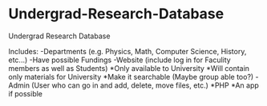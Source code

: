 # Undergrad-Research-Database
Undergrad Research Database

Includes:
  -Departments (e.g. Physics, Math, Computer Science, History, etc...)
  -Have possible Fundings
  -Website (include log in for Faculity members as well as Students)
    *Only available to University
    *Will contain only materials for University
    *Make it searchable (Maybe group able too?)
  -Admin (User who can go in and add, delete, move files, etc.)
    *PHP
    *An app if possible
    
